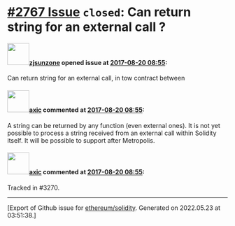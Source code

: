 # [\#2767 Issue](https://github.com/ethereum/solidity/issues/2767) `closed`: Can return string for an external call ?

#### <img src="https://avatars.githubusercontent.com/u/7655123?u=43ef3ed0206bb3bb05cdadc1b1b8931c4046b4ba&v=4" width="50">[zjsunzone](https://github.com/zjsunzone) opened issue at [2017-08-20 08:55](https://github.com/ethereum/solidity/issues/2767):

Can return string for an external call, in tow contract between

#### <img src="https://avatars.githubusercontent.com/u/20340?v=4" width="50">[axic](https://github.com/axic) commented at [2017-08-20 08:55](https://github.com/ethereum/solidity/issues/2767#issuecomment-323576313):

A string can be returned by any function (even external ones). It is not yet possible to process a string received from an external call within Solidity itself. It will be possible to support after Metropolis.

#### <img src="https://avatars.githubusercontent.com/u/20340?v=4" width="50">[axic](https://github.com/axic) commented at [2017-08-20 08:55](https://github.com/ethereum/solidity/issues/2767#issuecomment-348655413):

Tracked in #3270.


-------------------------------------------------------------------------------



[Export of Github issue for [ethereum/solidity](https://github.com/ethereum/solidity). Generated on 2022.05.23 at 03:51:38.]
